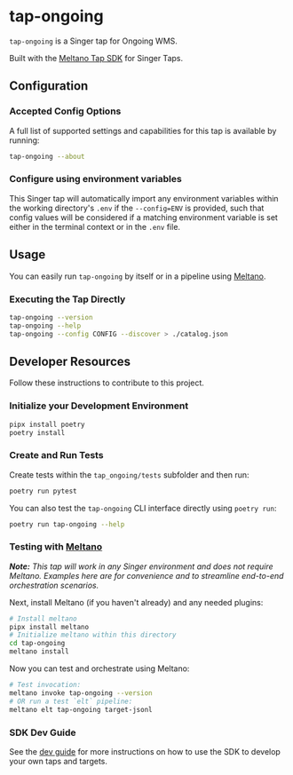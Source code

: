 # tap-ongoing

`tap-ongoing` is a Singer tap for Ongoing WMS.

Built with the [Meltano Tap SDK](https://sdk.meltano.com) for Singer Taps.

## Configuration

### Accepted Config Options

A full list of supported settings and capabilities for this
tap is available by running:

```bash
tap-ongoing --about
```

### Configure using environment variables

This Singer tap will automatically import any environment variables within the working directory's
`.env` if the `--config=ENV` is provided, such that config values will be considered if a matching
environment variable is set either in the terminal context or in the `.env` file.

## Usage

You can easily run `tap-ongoing` by itself or in a pipeline using [Meltano](https://meltano.com/).

### Executing the Tap Directly

```bash
tap-ongoing --version
tap-ongoing --help
tap-ongoing --config CONFIG --discover > ./catalog.json
```

## Developer Resources

Follow these instructions to contribute to this project.

### Initialize your Development Environment

```bash
pipx install poetry
poetry install
```

### Create and Run Tests

Create tests within the `tap_ongoing/tests` subfolder and
  then run:

```bash
poetry run pytest
```

You can also test the `tap-ongoing` CLI interface directly using `poetry run`:

```bash
poetry run tap-ongoing --help
```

### Testing with [Meltano](https://www.meltano.com)

_**Note:** This tap will work in any Singer environment and does not require Meltano.
Examples here are for convenience and to streamline end-to-end orchestration scenarios._

Next, install Meltano (if you haven't already) and any needed plugins:

```bash
# Install meltano
pipx install meltano
# Initialize meltano within this directory
cd tap-ongoing
meltano install
```

Now you can test and orchestrate using Meltano:

```bash
# Test invocation:
meltano invoke tap-ongoing --version
# OR run a test `elt` pipeline:
meltano elt tap-ongoing target-jsonl
```

### SDK Dev Guide

See the [dev guide](https://sdk.meltano.com/en/latest/dev_guide.html) for more instructions on how to use the SDK to
develop your own taps and targets.
